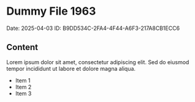 # Dummy File 1963

Date: 2025-04-03
ID: B9DD534C-2FA4-4F44-A6F3-217A8CB1ECC6

## Content

Lorem ipsum dolor sit amet, consectetur adipiscing elit.
Sed do eiusmod tempor incididunt ut labore et dolore magna aliqua.

* Item 1
* Item 2
* Item 3
